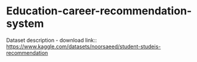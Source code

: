 # Education-career-recommendation-system
Dataset description - download link:: https://www.kaggle.com/datasets/noorsaeed/student-studeis-recommendation
